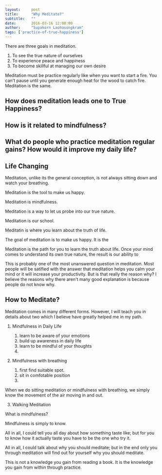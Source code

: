 ```yaml
---
layout:     post
title:      "Why Meditate?"
subtitle:   ""
date:       2016-03-16 12:00:00
author:     "Supakorn Laohasongkram"
tags: ['practice-of-true-happiness']
---
```


There are three goals in meditation.

<ol>
	<li>
		To see the true nature of ourselves
	</li>
	<li>
		To experience peace and happiness
	</li>
	<li>
		To become skillful at managing our own desire
	</li>
</ol>

Meditation must be practice regularly like when you want to start a fire. You can't pause until you generate enough heat for the wood to catch fire. Meditation is the same.

<h2>How does meditation leads one to True Happiness?</h2>



<h2>How is it related to mindfulness?</h2>
<h2>What do people who practice meditation regular gains? How would it improve my daily life?</h2>

<h2>Life Changing</h2>

Meditation, unlike its the general conception, is not always sitting down and watch your breathing.



Meditation is the tool to make us happy.

Meditation is mindfulness.

Meditation is a way to let us probe into our true nature.

Meditation is our school.

Meditatin is where you learn about the truth of life.

The goal of meditation is to make us happy. It is the



Meditation is the path for you to learn the truth about life. Once your mind comes to understand its own true nature, the result is our ability to 

This is probably one of the most unanswered question in meditation. Most people will be satified with the answer that meditation helps you calm your mind or it will increase your productivity. But is that really the reason why? I believe the reasons why there aren't many good explanation is because people do not know why. 



<h2>How to Meditate?</h2>

Meditation comes in many different forms. However, I will teach you in details about two which I believe have greatly helped me in my path.

1. Mindfulness in Daily Life
	1. learn to be aware of your emotions
	2. build up awareness in daily life
	3. learn to be mindful of your thoughts
	4. 

2. Mindfulness with breathing

	1. first find suitable spot.
	2. sit in comfotable position
	3. 
When we do sitting meditation or mindfulness with breathing, we simply know the movement of the air moving in and out. 


3. Walking Meditation

What is mindfulness?

Mindfulness is simply to know. 

All in all, I could tell you all day about how something taste like; but for you to know how it actually taste you have to be the one who try it.

All in all, I could talk about why you should meditate; but in the end only you through meditation will find out for yourself why you should meditate.

This is not a knowledge you gain from reading a book. It is the knowledge you gain from within through practice. 




